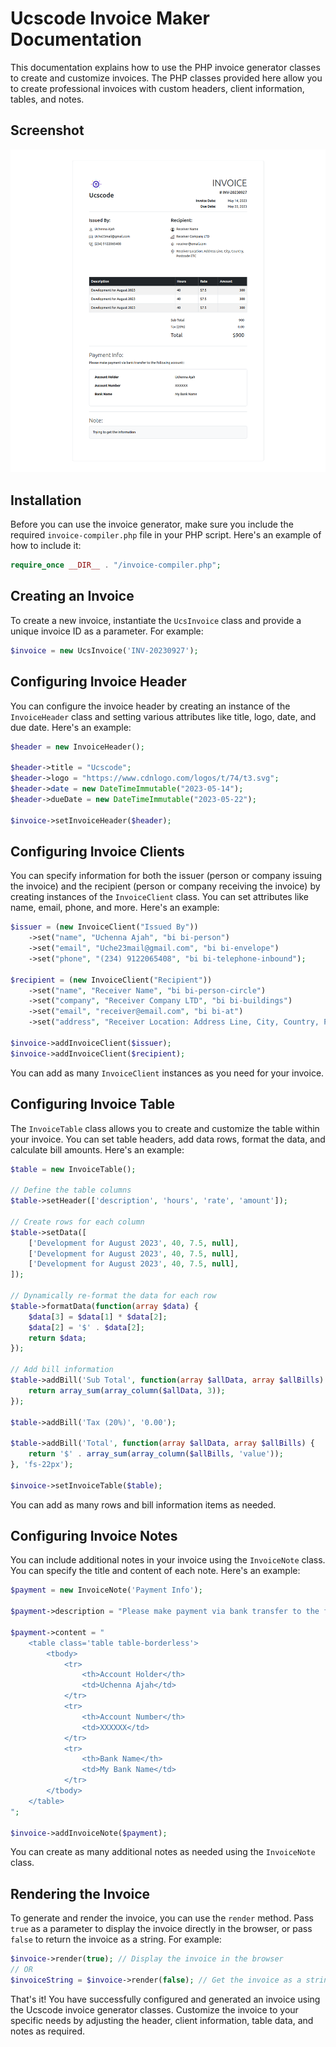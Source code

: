 # Ucscode Invoice Maker Documentation

This documentation explains how to use the PHP invoice generator classes to create and customize invoices. The PHP classes provided here allow you to create professional invoices with custom headers, client information, tables, and notes.

## Screenshot

![Alt Text](assets/screenshot.png)

## Installation

Before you can use the invoice generator, make sure you include the required `invoice-compiler.php` file in your PHP script. Here's an example of how to include it:

```php
require_once __DIR__ . "/invoice-compiler.php";
```

## Creating an Invoice

To create a new invoice, instantiate the `UcsInvoice` class and provide a unique invoice ID as a parameter. For example:

```php
$invoice = new UcsInvoice('INV-20230927');
```

## Configuring Invoice Header

You can configure the invoice header by creating an instance of the `InvoiceHeader` class and setting various attributes like title, logo, date, and due date. Here's an example:

```php
$header = new InvoiceHeader();

$header->title = "Ucscode";
$header->logo = "https://www.cdnlogo.com/logos/t/74/t3.svg";
$header->date = new DateTimeImmutable("2023-05-14");
$header->dueDate = new DateTimeImmutable("2023-05-22");

$invoice->setInvoiceHeader($header);
```

## Configuring Invoice Clients

You can specify information for both the issuer (person or company issuing the invoice) and the recipient (person or company receiving the invoice) by creating instances of the `InvoiceClient` class. You can set attributes like name, email, phone, and more. Here's an example:

```php
$issuer = (new InvoiceClient("Issued By"))
    ->set("name", "Uchenna Ajah", "bi bi-person")
    ->set("email", "Uche23mail@gmail.com", "bi bi-envelope")
    ->set("phone", "(234) 9122065408", "bi bi-telephone-inbound");

$recipient = (new InvoiceClient("Recipient"))
    ->set("name", "Receiver Name", "bi bi-person-circle")
    ->set("company", "Receiver Company LTD", "bi bi-buildings")
    ->set("email", "receiver@email.com", "bi bi-at")
    ->set("address", "Receiver Location: Address Line, City, Country, Postcode ETC", "bi bi-geo-alt");

$invoice->addInvoiceClient($issuer);
$invoice->addInvoiceClient($recipient);
```

You can add as many `InvoiceClient` instances as you need for your invoice.

## Configuring Invoice Table

The `InvoiceTable` class allows you to create and customize the table within your invoice. You can set table headers, add data rows, format the data, and calculate bill amounts. Here's an example:

```php
$table = new InvoiceTable();

// Define the table columns
$table->setHeader(['description', 'hours', 'rate', 'amount']);

// Create rows for each column
$table->setData([
    ['Development for August 2023', 40, 7.5, null],
    ['Development for August 2023', 40, 7.5, null],
    ['Development for August 2023', 40, 7.5, null],
]);

// Dynamically re-format the data for each row
$table->formatData(function(array $data) {
    $data[3] = $data[1] * $data[2];
    $data[2] = '$' . $data[2];
    return $data;
});

// Add bill information
$table->addBill('Sub Total', function(array $allData, array $allBills) {
    return array_sum(array_column($allData, 3));
});

$table->addBill('Tax (20%)', '0.00');

$table->addBill('Total', function(array $allData, array $allBills) {
    return '$' . array_sum(array_column($allBills, 'value')); 
}, 'fs-22px');

$invoice->setInvoiceTable($table);
```

You can add as many rows and bill information items as needed.

## Configuring Invoice Notes

You can include additional notes in your invoice using the `InvoiceNote` class. You can specify the title and content of each note. Here's an example:

```php
$payment = new InvoiceNote('Payment Info');

$payment->description = "Please make payment via bank transfer to the following account:";

$payment->content = "
    <table class='table table-borderless'>
        <tbody>
            <tr>
                <th>Account Holder</th>
                <td>Uchenna Ajah</td>
            </tr>
            <tr>
                <th>Account Number</th>
                <td>XXXXXX</td>
            </tr>
            <tr>
                <th>Bank Name</th>
                <td>My Bank Name</td>
            </tr>
        </tbody>
    </table>
";

$invoice->addInvoiceNote($payment);
```

You can create as many additional notes as needed using the `InvoiceNote` class.

## Rendering the Invoice

To generate and render the invoice, you can use the `render` method. Pass `true` as a parameter to display the invoice directly in the browser, or pass `false` to return the invoice as a string. For example:

```php
$invoice->render(true); // Display the invoice in the browser
// OR
$invoiceString = $invoice->render(false); // Get the invoice as a string
```

That's it! You have successfully configured and generated an invoice using the Ucscode invoice generator classes. Customize the invoice to your specific needs by adjusting the header, client information, table data, and notes as required.